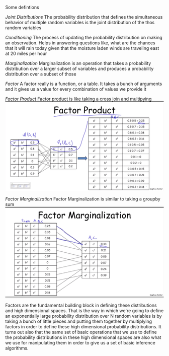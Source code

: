 Some defintions 

<i>Joint Distributions</i>
The probability distribution that defines the simultaneous behavior of multiple random variables is the joint distribution of the thos random variables

<i>Conditioning</i>
The process of updating the probability distribution on making an observation. Helps in answering questions like, what are the chances that it will rain today given that the moisture laden winds are traveling east at 20 miles per hour 

<i>Marginalization</i>
Marginalization is an operation that takes a probability distribution over a larger subset of variables and produces a probability distribution over a subset of those

<i>Factor</i>
A factor really is a function, or a table. It takes a bunch of arguments and it gives us a value for every combination of values we provide it


<i>Factor Product</i>
Factor product is like taking a cross join and multipying
<img src="factor_product.png" />

<i>Factor Marginalization</i>
Factor Marginalization is similar to taking a groupby sum
<img src="factor_marginalization.png" />

Factors are the fundamental building block in defining these distributions and high dimensional spaces. That is the way in which we're going to define an exponentially large probability distribution over N random variables is by taking a bunch of little pieces and putting them together by multiplying factors in order to define these high dimensional probability distributions. It turns out also that the same set of basic operations that we use to define the probability distributions in these high dimensional spaces are also what we use for manipulating them in order to give us a set of basic inference algorithms.
